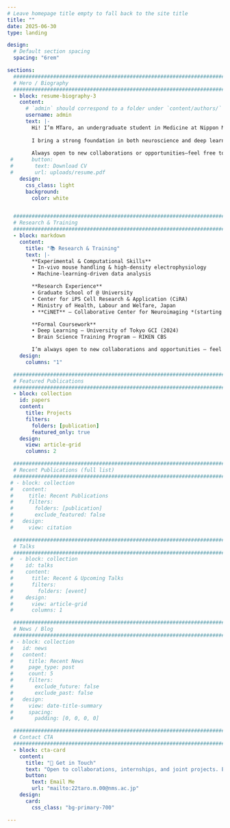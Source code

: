 ```yaml
---
# Leave homepage title empty to fall back to the site title
title: ""
date: 2025-06-30
type: landing

design:
  # Default section spacing
  spacing: "6rem"

sections:
  #######################################################################
  # Hero / Biography
  #######################################################################
  - block: resume-biography-3
    content:
      # `admin` should correspond to a folder under `content/authors/`
      username: admin
      text: |-
        Hi! I’m MTaro, an undergraduate student in Medicine at Nippon Medical School. I'm deeply interested in how the brain processes complex sensory inputs—like sound and light—especially in mouse models of psychiatric disorders. I use both dry and wet lab approaches to explore these mechanisms.My goal is to advance science that benefits the people most affected by disease — communities often overlooked by mainstream research and healthcare.
 
        I bring a strong foundation in both neuroscience and deep learning, with research experience at Kyoto University’s iCenter for iPS Cell Research and Application, Japan’s Ministry of Health, Labour and Welfare, and the Department of Physiology at Nippon Medical School.
 
        Always open to new collaborations or opportunities—feel free to reach out!
 #      button:
 #       text: Download CV
 #       url: uploads/resume.pdf
    design:
      css_class: light
      background:
        color: white


  #######################################################################
  # Research & Training
  #######################################################################
  - block: markdown
    content:
      title: "📚 Research & Training"
      text: |-
        **Experimental & Computational Skills**  
        • In-vivo mouse handling & high-density electrophysiology  
        • Machine-learning-driven data analysis  

        **Research Experience**  
        • Graduate School of @ University  
        • Center for iPS Cell Research & Application (CiRA)  
        • Ministry of Health, Labour and Welfare, Japan  
        • **CiNET** – Collaborative Center for Neuroimaging *(starting soon)*  

        **Formal Coursework**  
        • Deep Learning — University of Tokyo GCI (2024)  
        • Brain Science Training Program — RIKEN CBS  

        I’m always open to new collaborations and opportunities — feel free to reach out!
    design:
      columns: "1"

  #######################################################################
  # Featured Publications
  #######################################################################
  - block: collection
    id: papers
    content:
      title: Projects
      filters:
        folders: [publication]
        featured_only: true
    design:
      view: article-grid
      columns: 2

  #######################################################################
  # Recent Publications (full list)
  #######################################################################
 # - block: collection
 #   content:
 #     title: Recent Publications
 #     filters:
 #       folders: [publication]
 #       exclude_featured: false
 #   design:
 #     view: citation

  #######################################################################
  # Talks
  ########################################################################
 #  - block: collection
 #    id: talks
 #    content:
 #      title: Recent & Upcoming Talks
 #      filters:
 #        folders: [event]
 #    design:
 #      view: article-grid
 #      columns: 1

  #######################################################################
  # News / Blog
  #######################################################################
 # - block: collection
 #   id: news
 #   content:
 #     title: Recent News
 #     page_type: post
 #     count: 5
 #     filters:
 #       exclude_future: false
 #       exclude_past: false
 #   design:
 #     view: date-title-summary
 #     spacing:
 #       padding: [0, 0, 0, 0]

  #######################################################################
  # Contact CTA
  #######################################################################
  - block: cta-card
    content:
      title: "🤝 Get in Touch"
      text: "Open to collaborations, internships, and joint projects. Email me anytime."
      button:
        text: Email Me
        url: "mailto:22taro.m.00@nms.ac.jp"
    design:
      card:
        css_class: "bg-primary-700"

---
```


